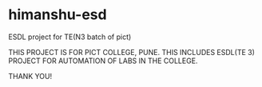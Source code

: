 himanshu-esd
============

ESDL project for TE(N3 batch of pict)

THIS PROJECT IS FOR PICT COLLEGE, PUNE. THIS INCLUDES ESDL(TE 3) PROJECT FOR AUTOMATION OF LABS IN THE COLLEGE.

THANK YOU!
